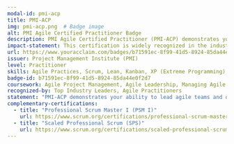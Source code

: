 ```yaml
---
modal-id: pmi-acp
title: PMI-ACP
img: pmi-acp.png  # Badge image
alt: PMI Agile Certified Practitioner Badge
description: PMI Agile Certified Practitioner (PMI-ACP) demonstrates your ability to lead agile teams and execute projects using agile methodologies.
impact-statement: This certification is widely recognized in the industry as a proof of your capability to manage and lead agile teams effectively, making you an asset to any agile transformation.
url: https://www.youracclaim.com/badges/b71591ec-8f99-41d5-8924-85da44e0f2d7/public_url
issuer: Project Management Institute (PMI)
level: Practitioner
skills: Agile Practices, Scrum, Lean, Kanban, XP (Extreme Programming), Agile Leadership
badge-id: b71591ec-8f99-41d5-8924-85da44e0f2d7
coursework: Agile Project Management, Agile Leadership, Managing Agile Teams
recognized-by: Top Industry Leaders, Agile Practitioners
statement: "PMI-ACP demonstrates your ability to lead agile teams and deliver projects on time and within budget."
complementary-certifications:
  - title: "Professional Scrum Master I (PSM I)"
    url: https://www.scrum.org/certifications/professional-scrum-master-i-psm-i
  - title: "Scaled Professional Scrum (SPS)"
    url: https://www.scrum.org/certifications/scaled-professional-scrum-sps
---
```

